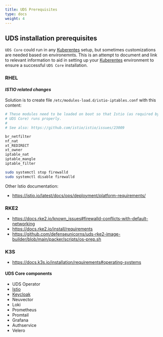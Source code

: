 ```yaml
---
title: UDS Prerequisites
type: docs
weight: 4
---
```


## UDS installation prerequisites

`UDS Core` could run in any [Kuberentes](https://kubernetes.io/) setup, but sometimes customizations are needed based on environemnts. This is an attempt to document and link to relevant information to aid in setting up your [Kuberentes](https://kubernetes.io/) environment to ensure a successful `UDS Core` installation.  

### RHEL

#### *ISTIO related changes*
Solution is to create file `/etc/modules-load.d/istio-iptables.conf` with this content:

```bash
# These modules need to be loaded on boot so that Istio (as required by
# UDS Core) runs properly.
#
# See also: https://github.com/istio/istio/issues/23009

br_netfilter
nf_nat
xt_REDIRECT
xt_owner
iptable_nat
iptable_mangle
iptable_filter
```

```bash
sudo systemctl stop firewalld
sudo systemctl disable firewalld
```


Other Istio documentation:
* https://istio.io/latest/docs/ops/deployment/platform-requirements/

### RKE2 
* https://docs.rke2.io/known_issues#firewalld-conflicts-with-default-networking
* https://docs.rke2.io/install/requirements
* https://github.com/defenseunicorns/uds-rke2-image-builder/blob/main/packer/scripts/os-prep.sh 


### K3S
* https://docs.k3s.io/installation/requirements#operating-systems



#### UDS Core components 
* UDS Operator
* [Istio](https://istio.io/latest/docs/ops/deployment/platform-requirements)
* [Keycloak](https://www.keycloak.org/keycloak-benchmark/kubernetes-guide/latest/)
* Neuvector
* Loki
* Prometheus
* Promtail
* Grafana
* Authservice
* Velero
